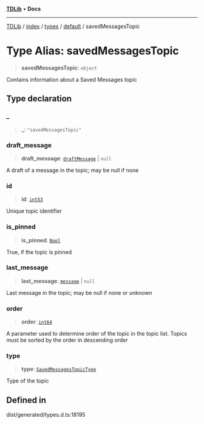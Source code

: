 [**TDLib**](../../../../../../README.md) • **Docs**

***

[TDLib](../../../../../../modules.md) / [index](../../../../../README.md) / [types](../../../README.md) / [default](../README.md) / savedMessagesTopic

# Type Alias: savedMessagesTopic

> **savedMessagesTopic**: `object`

Contains information about a Saved Messages topic

## Type declaration

### \_

> **\_**: `"savedMessagesTopic"`

### draft\_message

> **draft\_message**: [`draftMessage`](draftMessage-1.md) \| `null`

A draft of a message in the topic; may be null if none

### id

> **id**: [`int53`](int53-1.md)

Unique topic identifier

### is\_pinned

> **is\_pinned**: [`Bool`](Bool.md)

True, if the topic is pinned

### last\_message

> **last\_message**: [`message`](message-1.md) \| `null`

Last message in the topic; may be null if none or unknown

### order

> **order**: [`int64`](int64-1.md)

A parameter used to determine order of the topic in the topic list. Topics must be sorted by the order in descending order

### type

> **type**: [`SavedMessagesTopicType`](SavedMessagesTopicType.md)

Type of the topic

## Defined in

dist/generated/types.d.ts:18195
